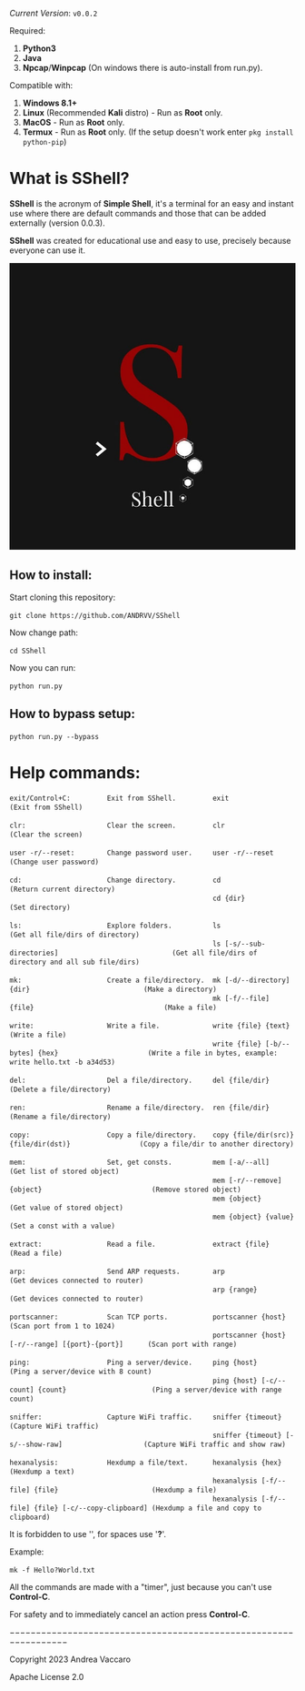 *Current Version*: `v0.0.2`

Required: 

1. **Python3** 
2. **Java**
3. **Npcap**/**Winpcap** (On windows there is auto-install from run.py).

Compatible with:

1. **Windows 8.1+**
2. **Linux** (Recommended **Kali** distro)  -  Run as **Root** only.
3. **MacOS**                                -  Run as **Root** only.
4. **Termux**                               -  Run as **Root** only. (If the setup doesn't work enter `pkg install python-pip`)

# What is SShell?
**SShell** is the acronym of **Simple Shell**, it's a terminal for an easy and instant use where there are default commands and those that can be added externally (version 0.0.3).

**SShell** was created for educational use and easy to use, precisely because everyone can use it.

![SShell](https://raw.githubusercontent.com/ANDRVV/SShell/main/MDimages/maxSShell.jpg)

## How to install:

Start cloning this repository:

`git clone https://github.com/ANDRVV/SShell`

Now change path:

`cd SShell`

Now you can run:

`python run.py`

## How to bypass setup:

`python run.py --bypass`

# Help commands:

    exit/Control+C:         Exit from SShell.         exit                                                 (Exit from SShell)
    
    clr:                    Clear the screen.         clr                                                  (Clear the screen)
    
    user -r/--reset:        Change password user.     user -r/--reset                                      (Change user password)
    
    cd:                     Change directory.         cd                                                   (Return current directory)
                                                      cd {dir}                                             (Set directory)
                                                      
    ls:                     Explore folders.          ls                                                   (Get all file/dirs of directory)
                                                      ls [-s/--sub-directories]                            (Get all file/dirs of directory and all sub file/dirs)
                                                      
    mk:                     Create a file/directory.  mk [-d/--directory] {dir}                            (Make a directory)
                                                      mk [-f/--file] {file}                                (Make a file)
                                                      
    write:                  Write a file.             write {file} {text}                                  (Write a file)
                                                      write {file} [-b/--bytes] {hex}                      (Write a file in bytes, example: write hello.txt -b a34d53)
                                                      
    del:                    Del a file/directory.     del {file/dir}                                       (Delete a file/directory)
    
    ren:                    Rename a file/directory.  ren {file/dir}                                       (Rename a file/directory)  
    
    copy:                   Copy a file/directory.    copy {file/dir(src)} {file/dir(dst)}                 (Copy a file/dir to another directory)
    
    mem:                    Set, get consts.          mem [-a/--all]                                       (Get list of stored object)
                                                      mem [-r/--remove] {object}                           (Remove stored object)
                                                      mem {object}                                         (Get value of stored object)
                                                      mem {object} {value}                                 (Set a const with a value)
    
    extract:                Read a file.              extract {file}                                       (Read a file)
    
    arp:                    Send ARP requests.        arp                                                  (Get devices connected to router)
                                                      arp {range}                                          (Get devices connected to router)
    
    portscanner:            Scan TCP ports.           portscanner {host}                                   (Scan port from 1 to 1024) 
                                                      portscanner {host} [-r/--range] [{port}-{port}]      (Scan port with range)
    
    ping:                   Ping a server/device.     ping {host}                                          (Ping a server/device with 8 count)
                                                      ping {host} [-c/--count] {count}                     (Ping a server/device with range count)
    
    sniffer:                Capture WiFi traffic.     sniffer {timeout}                                    (Capture WiFi traffic)
                                                      sniffer {timeout} [-s/--show-raw]                    (Capture WiFi traffic and show raw)
    
    hexanalysis:            Hexdump a file/text.      hexanalysis {hex}                                    (Hexdump a text)
                                                      hexanalysis [-f/--file] {file}                       (Hexdump a file)
                                                      hexanalysis [-f/--file] {file} [-c/--copy-clipboard] (Hexdump a file and copy to clipboard)

It is forbidden to use '', for spaces use '**?**'.

Example:

`mk -f Hello?World.txt`

All the commands are made with a "timer", just because you can't use **Control-C**.

For safety and to immediately cancel an action press **Control-C**.

−−−−−−−−−−−−−−−−−−−−−−−−−−−−−−−−−−−−−−−−−−−−−−−−−−−−−−−−−−−−−−−−−

Copyright 2023 Andrea Vaccaro

Apache License 2.0
